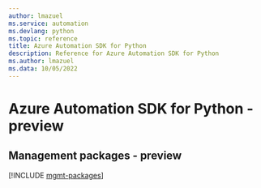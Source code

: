 ```yaml
---
author: lmazuel
ms.service: automation
ms.devlang: python
ms.topic: reference
title: Azure Automation SDK for Python
description: Reference for Azure Automation SDK for Python
ms.author: lmazuel
ms.data: 10/05/2022
---
```

# Azure Automation SDK for Python - preview

## Management packages - preview
[!INCLUDE [mgmt-packages](automation-mgmt-index.md)]